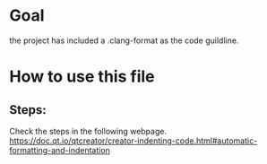 # Goal


the project has included a .clang-format as the code guildline.

# How to use this file


## Steps:

Check the steps in the following webpage.
https://doc.qt.io/qtcreator/creator-indenting-code.html#automatic-formatting-and-indentation
